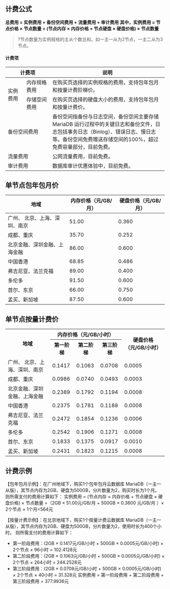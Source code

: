 ## 计费公式
**总费用 = 实例费用 + 备份空间费用 + 流量费用 + 审计费用**
**其中，实例费用 = 节点价格 × 节点数量  = (节点内存 × 内存价格 + 节点硬盘 × 硬盘价格) × 节点数量**

>?节点数量为实例规格的主从个数总和。如一主一从为2节点，一主二从为3节点。

#### 计费项
<table>
<thead><tr><th width="28%" colspan = "2">计费项</th><th>说明</th></tr></thead>
<tbody><tr><td rowspan=3>实例费用</td></tr>
<td>内存规格费用<br></td><td>在购买页选择的实例规格的费用，支持包年包月和按量计费阶梯价。</td></tr>
<tr>
<td>存储空间费用</td><td>在购买页选择的硬盘大小的费用，支持包年包月和按量计费价。</td></tr>
<tr>
<td colspan = "2">备份空间费用</td>
<td>备份空间指备份与日志空间，备份空间主要存储 MariaDB 运行过程中的关键日志和备份文件，日志包括事务日志（Binlog）、错误日志、慢日志等。备份空间免费赠送存储空间的100%，超过免费容量部分，目前免费。</td></tr>
<tr>
<td colspan = "2">流量费用</td><td >公网流量费用，目前免费。</td></tr>
<tr>
<td colspan = "2">审计费用</td><td >数据库审计优惠体验中，目前免费。</td></tr>
</tbody></table>

## 单节点包年包月价
<table>
<thead><tr><th>地域</th><th>内存价格（元/GB/月）</th><th>硬盘价格（元/GB/月）</th></tr></thead>
<tbody><tr>
<td>广州、 北京、上海、深圳、南京</td><td>51.00</td><td>0.360</td></tr>
<tr>
<td>成都、重庆</td><td>35.70</td><td>0.252</td></tr>
<tr>
<td>北京金融、深圳金融、上海金融</td><td>86.00</td><td>0.600</td></tr>
<tr>
<td>中国香港</td><td>68.85</td><td>0.486</td></tr>
<tr>
<td>弗吉尼亚、法兰克福</td><td>89.00</td><td>0.400</td></tr>
<tr>
<td>多伦多</td><td>91.50</td><td>0.600</td></tr>
<tr>
<td>首尔、东京</td><td>66.00</td><td>0.750</td></tr>
<tr>
<td>孟买、新加坡</td><td>87.50</td><td>0.600</td></tr>
</tbody></table>

## 单节点按量计费价
<table>
<thead><tbody><tr><th rowspan=2>地域</th><th  colspan = "3">内存价格（元/GB/小时）</th><th rowspan=2>硬盘价格（元/GB/小时）</th></tr>
<tr><th>第一阶梯</th><th>第二阶梯</th><th>第三阶梯</th></tr></thead>
<tr>
<td>广州、 北京、上海、深圳、南京</td>
<td>0.1417</td><td>0.1063</td><td>0.0708</td><td>0.0005</td></tr>
<tr>
<td>成都、重庆</td>
<td>0.0986</td><td>0.0740</td><td>0.0493</td><td>0.0003</td></tr>
<tr>
<td>北京金融、深圳金融、上海金融</td>
<td>0.2389</td><td>0.1792</td><td>0.1194</td><td>0.0008</td></tr>
<tr>
<td>中国香港</td>
<td>0.2375</td><td>0.1781</td><td>0.1188</td><td>0.0008</td></tr>
<tr>
<td>弗吉尼亚、法兰克福</td>
<td>0.2472</td><td>0.1854</td><td>0.1236</td><td>0.0006</td></tr>
<tr>
<td>多伦多</td>
<td>0.2542</td><td>0.1906</td><td>0.1271</td><td>0.0008</td></tr>
<tr>
<td>首尔、东京</td>
<td>0.1833</td><td>0.1375</td><td>0.0917</td><td>0.0010</td></tr>
<tr>
<td>孟买、新加坡</td>
<td>0.2431</td><td>0.1823</td><td>0.1215</td><td>0.0008</td></tr>
</tbody></table>

## 计费示例
【包年包月示例】：在广州地域下，购买1个包年包月云数据库 MariaDB（一主一从版），其节点内存为2GB、硬盘为500GB，分片数量为2，购买时长为1个月。
则所需支付的费用计算如下：
实例费用 =  (节点内存 × 内存价格 + 节点硬盘 × 硬盘价格) × 节点数量 =（2GB × 51.00元/GB/月 + 500GB × 0.3600 元/GB/月 ）× 2个节点 × 1个月=564元
	
【按量计费示例】：在北京地域下，购买1个按量计费云数据库 MariaDB（一主一从版），其节点内存为2GB、硬盘为500GB，分片数量为2，使用时长为400个小时。
则所需支付的费用计算如下：
 - 第一阶段费用：(2GB × 0.1417元/GB/小时 + 500GB × 0.0005元/GB/小时) × 2个节点 × 96小时 = 102.4128元
 - 第二阶段费用：(2GB × 0.1063元/GB/小时 + 500GB × 0.0005元/GB/小时) × 2个节点 × 264小时 = 244.2528元
 - 第三阶段费用：(2GB × 0.0708元/GB/小时 + 500GB × 0.0005元/GB/小时) × 2个节点 × 40小时 = 31.328元
实例费用 = 第一阶段费用 + 第二阶段费用 + 第三阶段费用 = 377.9936元
